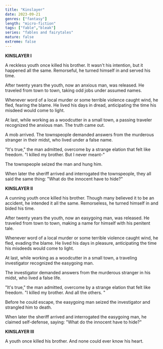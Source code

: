 ```yaml
---
title: "Kinslayer"
date: 2023-09-21
genres: ["fantasy"]
length: "micro-fiction"
tags: ["fable","bleak"]
series: "fables and fairytales"
mature: false
extreme: false
---
```

**KINSLAYER I**

A reckless youth once killed his brother. It wasn't his intention, but it happened all the same. Remorseful, he turned himself in and served his time. 

After twenty years the youth, now an anxious man, was released. He traveled from town to town, taking odd jobs under assumed names.

Whenever word of a local murder or some terrible violence caught wind, he fled, fearing the blame. He lived his days in dread, anticipating the time his misdeed would come to light.

At last, while working as a woodcutter in a small town, a passing traveler recognized the anxious man. The truth came out.

A mob arrived. The townspeople demanded answers from the murderous stranger in their midst, who lived under a false name.

"It's true," the man admitted, overcome by a strange elation that felt like freedom. "I killed my brother. But I never meant-"

The townspeople seized the man and hung him.

When later the sheriff arrived and interrogated the townspeople, they all said the same thing: "What do the innocent have to hide?"

**KINSLAYER II**

A cunning youth once killed his brother. Though many believed it to be an accident, he intended it all the same. Remorseless, he turned himself in and bided his time.

After twenty years the youth, now an easygoing man, was released. He traveled from town to town, making a name for himself with his penitent tale.

Whenever word of a local murder or some terrible violence caught wind, he fled, evading the blame. He lived his days in pleasure, anticipating the time his misdeeds would come to light.

At last, while working as a woodcutter in a small town, a traveling investigator recognized the easygoing man.

The investigator demanded answers from the murderous stranger in his midst, who lived a false life.

"It's true," the man admitted, overcome by a strange elation that felt like freedom. "I killed my brother. And all the others. "

Before he could escape, the easygoing man seized the investigator and strangled him to death.

When later the sheriff arrived and interrogated the easygoing man, he claimed self-defense, saying: "What do the innocent have to hide?"

**KINSLAYER III**

A youth once killed his brother. And none could ever know his heart.
